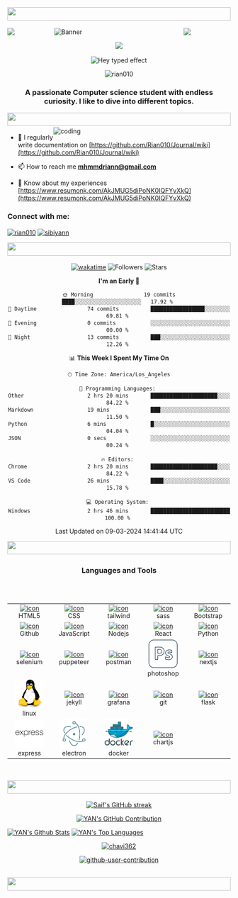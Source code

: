 <img src="https://i.imgur.com/dBaSKWF.gif" height="30" width="100%">

![Banner](https://github.com/Rian010/rian010/assets/89960876/306c9fb0-0a2f-47b3-95a0-b620407c8e8e)
<img align="left" src="https://user-images.githubusercontent.com/65187002/144930161-2f783401-8d27-4fdf-a2f7-cc0ba32f1f1f.gif" width="21%" style="display:inline;"><img align="right" src="https://user-images.githubusercontent.com/65187002/144930161-2f783401-8d27-4fdf-a2f7-cc0ba32f1f1f.gif" width="21%" style="display:inline;">


<p align="center">
  <a href="https://github.com/DenverCoder1/readme-typing-svg"><img src="https://readme-typing-svg.herokuapp.com?font=Time+New+Roman&color=cyan&size=25&center=true&vCenter=true&width=600&height=100&lines=Assalamualaikum..&hearts;++;Self-taught+Front-End+Developer,;Computer+Science+Student,;CTF+Newbie,;Active+Learner/Researcher,;Love+to+learn+new+stuffs..<3"></a>
</p>

<p align="center">
  <img src="https://readme-typing-svg.herokuapp.com?font=Poppins&weight=5&size=30&pause=1000&width=435&lines=Hey+there%2C+I'm+YAN's!+%F0%9F%91%8B" alt="Hey typed effect" />
</p>

<p align="center"> <img src="https://komarev.com/ghpvc/?username=rian010&label=Profile%20views&color=0e75b6&style=flat" alt="rian010" /> </p>

<h3 align="center">A passionate Computer science student with endless curiosity. I like to dive into different topics.</h3>

<img src="https://i.imgur.com/dBaSKWF.gif" height="30" width="100%">

<img align="right" alt="coding" width="400" src="https://github.com/Rian010/rian010/assets/89960876/88c1f6ef-16b0-4833-bc3e-e5e8106b425d">




- 📝 I regularly write documentation on [https://github.com/Rian010/Journal/wiki](https://github.com/Rian010/Journal/wiki)

- 📫 How to reach me **mhmmdriann@gmail.com**

- 📄 Know about my experiences [https://www.resumonk.com/AkJMUG5diPoNK0IQFYvXkQ](https://www.resumonk.com/AkJMUG5diPoNK0IQFYvXkQ)



<h3 align="left">Connect with me:</h3>
<p align="left">
<a href="https://linkedin.com/in/rian010" target="blank"><img align="center" src="https://raw.githubusercontent.com/rahuldkjain/github-profile-readme-generator/master/src/images/icons/Social/linked-in-alt.svg" alt="rian010" height="40" width="60" /></a>
<a href="https://instagram.com/sibiyann" target="blank"><img align="center" src="https://raw.githubusercontent.com/rahuldkjain/github-profile-readme-generator/master/src/images/icons/Social/instagram.svg" alt="sibiyann" height="40" width="60" /></a>
</p>

<img src="https://i.imgur.com/dBaSKWF.gif" height="30" width="100%">

<div align="center">

[![wakatime](https://wakatime.com/badge/user/018e1f19-a57f-4713-bda0-42a0eda307b2.svg)](https://wakatime.com/@018e1f19-a57f-4713-bda0-42a0eda307b2) ![Followers](https://img.shields.io/github/followers/rian010?label=Followers) ![Stars](https://img.shields.io/github/stars/rian010?label=Stars)

<!--START_SECTION:waka-->
**I'm an Early 🐤** 

```text
🌞 Morning                19 commits          ████░░░░░░░░░░░░░░░░░░░░░   17.92 % 
🌆 Daytime                74 commits          █████████████████░░░░░░░░   69.81 % 
🌃 Evening                0 commits           ░░░░░░░░░░░░░░░░░░░░░░░░░   00.00 % 
🌙 Night                  13 commits          ███░░░░░░░░░░░░░░░░░░░░░░   12.26 % 
```


📊 **This Week I Spent My Time On** 

```text
🕑︎ Time Zone: America/Los_Angeles

💬 Programming Languages: 
Other                    2 hrs 20 mins       █████████████████████░░░░   84.22 % 
Markdown                 19 mins             ███░░░░░░░░░░░░░░░░░░░░░░   11.50 % 
Python                   6 mins              █░░░░░░░░░░░░░░░░░░░░░░░░   04.04 % 
JSON                     0 secs              ░░░░░░░░░░░░░░░░░░░░░░░░░   00.24 % 

🔥 Editors: 
Chrome                   2 hrs 20 mins       █████████████████████░░░░   84.22 % 
VS Code                  26 mins             ████░░░░░░░░░░░░░░░░░░░░░   15.78 % 

💻 Operating System: 
Windows                  2 hrs 46 mins       █████████████████████████   100.00 % 
```


 Last Updated on 09-03-2024 14:41:44 UTC
<!--END_SECTION:waka-->

</div>


<img src="https://i.imgur.com/dBaSKWF.gif" height="30" width="100%">
<h3 align="center">Languages and Tools</h3>
<br><br>
</tr>
</tr></tr>
<table align="center">
      <td align="center" width="96">
      <a href="https://www.w3.org/html/">
        <img src="https://skillicons.dev/icons?i=html" alt="icon" width="65" height="65" />
      </a>
      <br>HTML5
      <td align="center" width="96">
      <a href="https://www.w3schools.com/css/">
        <img src="https://skillicons.dev/icons?i=css" alt="icon" width="65" height="65" />
      </a>
      <br>CSS
      <td align="center" width="96">
      <a href="https://tailwindcss.com/">
        <img src="https://www.vectorlogo.zone/logos/tailwindcss/tailwindcss-icon.svg" alt="icon" width="48" height="65" />
      </a>
      <br>tailwind
       <td align="center" width="96">
      <a href="https://sass-lang.com">
        <img src="https://techstack-generator.vercel.app/sass-icon.svg" alt="icon" width="65" height="65" />
      </a>
      <br>sass
      <td align="center" width="96">
      <a href="https://getbootstrap.com/">
        <img src="https://skillicons.dev/icons?i=bootstrap" alt="icon" width="65" height="65" />
      </a>
      <br>Bootstrap
  </tr>
    <tr>
               <td align="center" width="96">
      <a href="https://github.com/">
        <img src="https://techstack-generator.vercel.app/github-icon.svg" alt="icon" width="65" height="65" />
      </a>
      <br>Github
                   <td align="center" width="96">
      <a href="https://developer.mozilla.org/en-US/docs/Web/JavaScript">
        <img src="https://techstack-generator.vercel.app/js-icon.svg" alt="icon" width="65" height="65" />
      </a>
      <br>JavaScript
                           <td align="center" width="96">
      <a href="https://nodejs.org">
        <img src="https://skillicons.dev/icons?i=nodejs" alt="icon" width="65" height="65" />
      </a>
      <br>Nodejs
                                     <td align="center" width="96">
      <a href="https://reactjs.org/">
        <img src="https://techstack-generator.vercel.app/react-icon.svg" alt="icon" width="65" height="65" />
      </a>
      <br>React
     <td align="center" width="96">
      <a href="https://www.python.org">
        <img src="https://techstack-generator.vercel.app/python-icon.svg" alt="icon" width="65" height="65" />
      </a>
      <br>Python
  </tr>
  <tr>
            <td align="center" width="96">
      <a href="https://www.selenium.dev">
        <img src="https://raw.githubusercontent.com/detain/svg-logos/780f25886640cef088af994181646db2f6b1a3f8/svg/selenium-logo.svg" alt="icon" width="65" height="65" />
      </a>
      <br>selenium
                          <td align="center" width="96">
      <a href="https://github.com/puppeteer/puppeteer">
        <img src="https://www.vectorlogo.zone/logos/pptrdev/pptrdev-official.svg" alt="icon" width="65" height="65" />
      </a>
      <br>puppeteer
                          <td align="center" width="96">
      <a href="https://postman.com">
        <img src="https://www.vectorlogo.zone/logos/getpostman/getpostman-icon.svg" alt="icon" width="65" height="65" />
      </a>
      <br>postman
                                <td align="center" width="96">
      <a href="https://www.photoshop.com/en">
        <img src="https://raw.githubusercontent.com/devicons/devicon/master/icons/photoshop/photoshop-line.svg" alt="icon" width="65" height="65" />
      </a>
       <br>photoshop
                                  <td align="center" width="96">
            <a href="https://nextjs.org/">
        <img src="https://cdn.worldvectorlogo.com/logos/nextjs-2.svg" alt="icon" width="65" height="65" />
      </a>
      <br>nextjs
        </tr>
    <tr>
                                  <td align="center" width="96">
            <a href="https://www.linux.org/">
        <img src="https://raw.githubusercontent.com/devicons/devicon/master/icons/linux/linux-original.svg" alt="icon" width="65" height="65" />
      </a>
      <br>linux
                                        <td align="center" width="96">
            <a href="https://jekyllrb.com/">
        <img src="https://www.vectorlogo.zone/logos/jekyllrb/jekyllrb-icon.svg" alt="icon" width="65" height="65" />
      </a>
      <br>jekyll       
                                              <td align="center" width="96">
            <a href="https://grafana.com">
        <img src="https://www.vectorlogo.zone/logos/grafana/grafana-icon.svg" alt="icon" width="65" height="65" />
      </a>
      <br>grafana    
                                                    <td align="center" width="96">
            <a href="https://git-scm.com/">
        <img src="https://www.vectorlogo.zone/logos/git-scm/git-scm-icon.svg" alt="icon" width="65" height="65" />
      </a>
      <br>git    
                                                       <td align="center" width="96">
            <a href="https://flask.palletsprojects.com/">
        <img src="https://www.vectorlogo.zone/logos/pocoo_flask/pocoo_flask-icon.svg" alt="icon" width="65" height="65" />
      </a>
      <br>flask 
   
   </tr>
  <tr>
            <td align="center" width="96">
      <a href="https://expressjs.com">
        <img src="https://raw.githubusercontent.com/devicons/devicon/master/icons/express/express-original-wordmark.svg" alt="icon" width="65" height="65" />
      </a>
      <br>express
                  <td align="center" width="96">
      <a href="https://www.electronjs.org">
        <img src="https://raw.githubusercontent.com/devicons/devicon/master/icons/electron/electron-original.svg" alt="icon" width="65" height="65" />
      </a>
      <br>electron
                        <td align="center" width="96">
      <a href="https://www.docker.com/">
        <img src="https://raw.githubusercontent.com/devicons/devicon/master/icons/docker/docker-original-wordmark.svg" alt="icon" width="65" height="65" />
      </a>
      <br>docker
                              <td align="center" width="96">
      <a href="https://www.chartjs.org">
        <img src="https://www.chartjs.org/media/logo-title.svg" alt="icon" width="65" height="65" />
      </a>
      <br>chartjs



                                    
 </tr>
</table>
<br><br>
</tr>
</tr></tr>







<img src="https://i.imgur.com/dBaSKWF.gif" height="30" width="100%">


<p align="center">
  <a href="https://github.com/rian010">
    <img src="https://github-readme-streak-stats.herokuapp.com/?user=rian010&theme=radical&border=7F3FBF&background=0D1117" alt="Saif's GitHub streak"/>
  </a>
</p>

<p align="center">
  <a href="https://github.com/rian010">
    <img src="https://github-profile-summary-cards.vercel.app/api/cards/profile-details?username=rian010&theme=radical" alt="YAN's GitHub Contribution"/>
  </a>
</p>

<a> 
    <a href="https://github.com/rian010"><img alt="YAN's Github Stats" src="https://denvercoder1-github-readme-stats.vercel.app/api?username=rian010&show_icons=true&count_private=true&theme=react&border_color=7F3FBF&bg_color=0D1117&title_color=F85D7F&icon_color=F8D866" height="192px" width="49.5%"/></a>
  <a href="https://github.com/rian010"><img alt="YAN's Top Languages" src="https://denvercoder1-github-readme-stats.vercel.app/api/top-langs/?username=rian010&langs_count=8&layout=compact&theme=react&border_color=7F3FBF&bg_color=0D1117&title_color=F85D7F&icon_color=F8D866" height="192px" width="49.5%"/></a>
  
</a>

<p align="center"> <a href="https://github.com/ryo-ma/github-profile-trophy"><img src="https://github-profile-trophy.vercel.app/?username=rian010&theme=tokyonight" alt="chavi362"  /></a> </p>

<p align="center">
  <a href="https://github.com/rian010">
    <img src="https://github.com/Rian010/rian010/assets/89960876/eb333e83-31ed-4203-8e01-c012107ed59a" alt="github-user-contribution"/>
  </a>
</p>
<br>
<img src="https://i.imgur.com/dBaSKWF.gif" height="30" width="100%">
